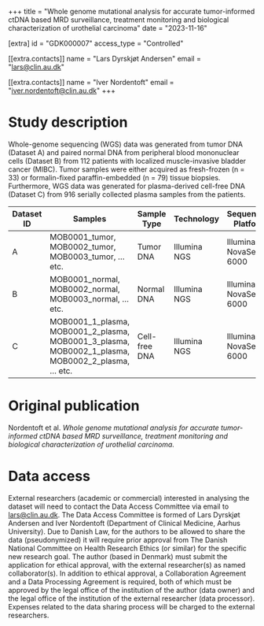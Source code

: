 +++
title = "Whole genome mutational analysis for accurate tumor-informed ctDNA based MRD surveillance, treatment monitoring and biological characterization of urothelial carcinoma"
date = "2023-11-16"

[extra]
id = "GDK000007"
access_type = "Controlled"

[[extra.contacts]]
name = "Lars Dyrskjøt Andersen"
email = "lars@clin.au.dk"

[[extra.contacts]]
name = "Iver Nordentoft"
email = "iver.nordentoft@clin.au.dk"
+++

# Study description
Whole-genome sequencing (WGS) data was generated from tumor DNA (Dataset A) and paired normal DNA from peripheral blood mononuclear cells (Dataset B) from 112 patients with localized muscle-invasive bladder cancer (MIBC). Tumor samples were either acquired as fresh-frozen (n = 33) or formalin-fixed paraffin-embedded (n = 79) tissue biopsies. Furthermore, WGS data was generated for plasma-derived cell-free DNA (Dataset C) from 916 serially collected plasma samples from the patients.

Dataset ID | Samples                                                                                                    | Sample Type   | Technology   | Sequencing Platform
-----------|------------------------------------------------------------------------------------------------------------|---------------|--------------|---------------------
A          | MOB0001\_tumor, MOB0002\_tumor, MOB0003\_tumor, … etc.                                                     | Tumor DNA     | Illumina NGS | Illumina NovaSeq 6000
B          | MOB0001\_normal, MOB0002\_normal, MOB0003\_normal, … etc.                                                  | Normal DNA    | Illumina NGS | Illumina NovaSeq 6000
C          | MOB0001\_1\_plasma, MOB0001\_2\_plasma, MOB0001\_3\_plasma, MOB0002\_1\_plasma, MOB0002\_2\_plasma, … etc. | Cell-free DNA | Illumina NGS | Illumina NovaSeq 6000


# Original publication

Nordentoft et al. _Whole genome mutational analysis for accurate tumor-informed ctDNA based MRD surveillance, treatment monitoring and biological characterization of urothelial carcinoma._

# Data access

External researchers (academic or commercial) interested in analysing the dataset will need to contact the Data Access Committee via email to lars@clin.au.dk. The Data Access Committee is formed of Lars Dyrskjøt Andersen and Iver Nordentoft (Department of Clinical Medicine, Aarhus University). Due to Danish Law, for the authors to be allowed to share the data (pseudonymized) it will require prior approval from The Danish National Committee on Health Research Ethics (or similar) for the specific new research goal. The author (based in Denmark) must submit the application for ethical approval, with the external researcher(s) as named collaborator(s). In addition to ethical approval, a Collaboration Agreement and a Data Processing Agreement is required, both of which must be approved by the legal office of the institution of the author (data owner) and the legal office of the institution of the external researcher (data processor). Expenses related to the data sharing process will be charged to the external researchers.
